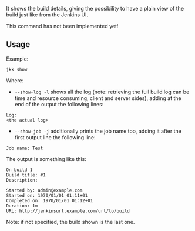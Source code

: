 It shows the build details, giving the possibility to have a plain view of the
build just like from the Jenkins UI.

This command has not been implemented yet!

## Usage
Example:
```
jkk show
```

Where:
* `--show-log -l` shows all the log (note: retrieving the full build log can be 
time and resource consuming, client and server sides), adding at the end of the
output the following lines:
```
Log:
<the actual log>
```
* `--show-job -j` additionally prints the job name too, adding it after the 
first output line the following line:
```
Job name: Test
```

The output is something like this:
```
On build 1
Build title: #1
Description:

Started by: admin@example.com
Started on: 1970/01/01 01:11+01
Completed on: 1970/01/01 01:12+01
Duration: 1m
URL: http://jenkinsurl.example.com/url/to/build
```

Note: if not specified, the build shown is the last one.
